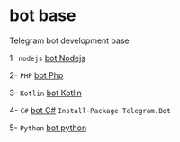 # bot base

Telegram bot development base 


 1- `nodejs` 
 [bot Nodejs](http://github.com/ayhan-dev/botbase/NODELS)

 2- `PHP` 
 [bot Php](http://github.com/ayhan-dev/botbase/Php)

 3- `Kotlin` 
 [bot Kotlin](http://github.com/ayhan-dev/botbase/Kotlin)

 4- `C#` 
 [bot C#](http://github.com/ayhan-dev/botbase/CSharp) ```Install-Package Telegram.Bot```

 5- `Python` 
 [bot python](http://github.com/ayhan-dev/botbase/Python)
